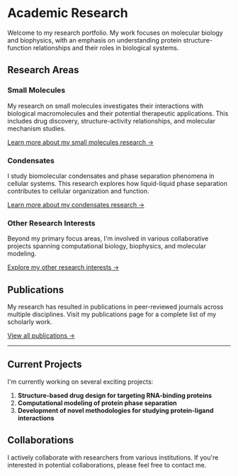 # Academic Research

Welcome to my research portfolio. My work focuses on molecular biology and biophysics, with an emphasis on understanding protein structure-function relationships and their roles in biological systems.

## Research Areas

### Small Molecules
My research on small molecules investigates their interactions with biological macromolecules and their potential therapeutic applications. This includes drug discovery, structure-activity relationships, and molecular mechanism studies.

[Learn more about my small molecules research →](small-molecules.md)

### Condensates
I study biomolecular condensates and phase separation phenomena in cellular systems. This research explores how liquid-liquid phase separation contributes to cellular organization and function.

[Learn more about my condensates research →](condensates.md)

### Other Research Interests
Beyond my primary focus areas, I'm involved in various collaborative projects spanning computational biology, biophysics, and molecular modeling.

[Explore my other research interests →](others/index.md)

## Publications

My research has resulted in publications in peer-reviewed journals across multiple disciplines. Visit my publications page for a complete list of my scholarly work.

[View all publications →](publications.md)

---

## Current Projects

I'm currently working on several exciting projects:

1. **Structure-based drug design for targeting RNA-binding proteins**
2. **Computational modeling of protein phase separation**
3. **Development of novel methodologies for studying protein-ligand interactions**

## Collaborations

I actively collaborate with researchers from various institutions. If you're interested in potential collaborations, please feel free to contact me.